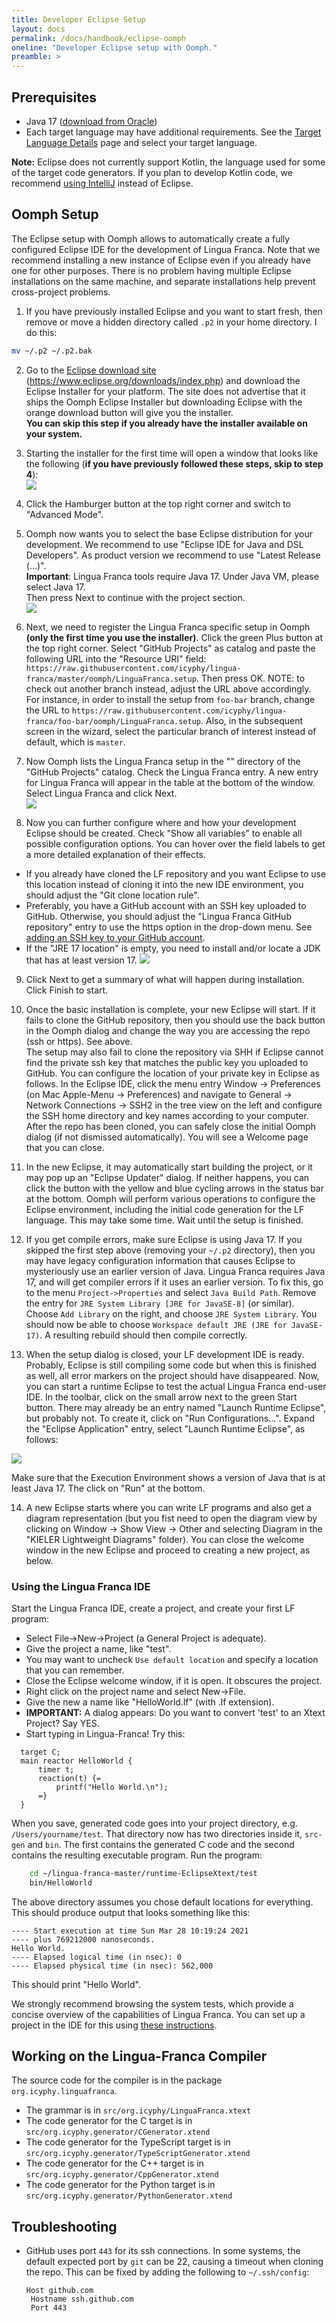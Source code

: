 ```yaml
---
title: Developer Eclipse Setup
layout: docs
permalink: /docs/handbook/eclipse-oomph
oneline: "Developer Eclipse setup with Oomph."
preamble: >
---
```


## Prerequisites

- Java 17 ([download from Oracle](https://www.oracle.com/java/technologies/downloads/))
- Each target language may have additional requirements. See the [Target Language Details](/docs/handbook/target-language-details#requirements) page and select your target language.

**Note:** Eclipse does not currently support Kotlin, the language used for some of the target code generators. If you plan to develop Kotlin code, we recommend [using IntelliJ](/docs/handbook/intellij-kotlin) instead of Eclipse.

## Oomph Setup

The Eclipse setup with Oomph allows to automatically create a fully configured Eclipse IDE for the development of Lingua Franca. Note that we recommend installing a new instance of Eclipse even if you already have one for other purposes. There is no problem having multiple Eclipse installations on the same machine, and separate installations help prevent cross-project problems.

1. If you have previously installed Eclipse and you want to start fresh, then remove or move a hidden directory called `.p2` in your home directory. I do this:

```sh
mv ~/.p2 ~/.p2.bak
```

2. Go to the [Eclipse download site](https://www.eclipse.org/downloads/index.php) (https://www.eclipse.org/downloads/index.php) and download the Eclipse Installer for your platform. The site does not advertise that it ships the Oomph Eclipse Installer but downloading Eclipse with the orange download button will give you the installer.\
   **You can skip this step if you already have the installer available on your system.**

3. Starting the installer for the first time will open a window that looks like the following (**if you have previously followed these steps, skip to step 4**):\
   ![](../../../../../img/oomph/simple_view.png)

4. Click the Hamburger button at the top right corner and switch to "Advanced Mode".

5. Oomph now wants you to select the base Eclipse distribution for your development. We recommend to use "Eclipse IDE for Java and DSL Developers". As product version we recommend to use "Latest Release (...)". \
   **Important**: Lingua Franca tools require Java 17. Under Java VM, please select Java 17.\
   Then press Next to continue with the project section.\
   ![](../../../../../img/oomph/product_selection.png)

6. Next, we need to register the Lingua Franca specific setup in Oomph **(only the first time you use the installer)**. Click the green Plus button at the top right corner. Select "GitHub Projects" as catalog and paste the following URL into the "Resource URI" field:
   `https://raw.githubusercontent.com/icyphy/lingua-franca/master/oomph/LinguaFranca.setup`.
   Then press OK.
   NOTE: to check out another branch instead, adjust the URL above accordingly. For instance, in order to install the setup from `foo-bar` branch, change the URL to `https://raw.githubusercontent.com/icyphy/lingua-franca/foo-bar/oomph/LinguaFranca.setup`. Also, in the subsequent screen in the wizard, select the particular branch of interest instead of default, which is `master`.

7. Now Oomph lists the Lingua Franca setup in the "<User>" directory of the "GitHub Projects" catalog. Check the Lingua Franca entry. A new entry for Lingua Franca will appear in the table at the bottom of the window. Select Lingua Franca and click Next.\
   ![](../../../../../img/oomph/project_selection.png)

8. Now you can further configure where and how your development Eclipse should be created. Check "Show all variables" to enable all possible configuration options. You can hover over the field labels to get a more detailed explanation of their effects.

- If you already have cloned the LF repository and you want Eclipse to use this location instead of cloning it into the new IDE environment, you should adjust the "Git clone location rule".
- Preferably, you have a GitHub account with an SSH key uploaded to GitHub. Otherwise, you should adjust the "Lingua Franca GitHub repository" entry to use the https option in the drop-down menu. See [adding an SSH key to your GitHub account](https://docs.github.com/en/authentication/connecting-to-github-with-ssh/adding-a-new-ssh-key-to-your-github-account).
- If the "JRE 17 location" is empty, you need to install and/or locate a JDK that has at least version 17.
  ![](../../../../../img/oomph/project_configuration.png)

9. Click Next to get a summary of what will happen during installation. Click Finish to start.

10. Once the basic installation is complete, your new Eclipse will start. If it fails to clone the GitHub repository, then you should use the back button in the Oomph dialog and change the way you are accessing the repo (ssh or https). See above. \
    The setup may also fail to clone the repository via SHH if Eclipse cannot find the private ssh key that matches the public key you uploaded to GitHub. You can configure the location of your private key in Eclipse as follows. In the Eclipse IDE, click the menu entry Window -> Preferences (on Mac Apple-Menu -> Preferences) and navigate to General -> Network Connections -> SSH2 in the tree view on the left and configure the SSH home directory and key names according to your computer. After the repo has been cloned, you can safely close the initial Oomph dialog (if not dismissed automatically). You will see a Welcome page that you can close.

11. In the new Eclipse, it may automatically start building the project, or it may pop up an "Eclipse Updater" dialog. If neither happens, you can click the button with the yellow and blue cycling arrows in the status bar at the bottom. Oomph will perform various operations to configure the Eclipse environment, including the initial code generation for the LF language. This may take some time. Wait until the setup is finished.

12. If you get compile errors, make sure Eclipse is using Java 17. If you skipped the first step above (removing your `~/.p2` directory), then you may have legacy configuration information that causes Eclipse to mysteriously use an earlier version of Java. Lingua Franca requires Java 17, and will get compiler errors if it uses an earlier version. To fix this, go to the menu `Project->Properties` and select `Java Build Path`. Remove the entry for `JRE System Library [JRE for JavaSE-8]` (or similar). Choose `Add Library` on the right, and choose `JRE System Library`. You should now be able to choose `Workspace default JRE (JRE for JavaSE-17)`. A resulting rebuild should then compile correctly.

13. When the setup dialog is closed, your LF development IDE is ready. Probably, Eclipse is still compiling some code but when this is finished as well, all error markers on the project should have disappeared. Now, you can start a runtime Eclipse to test the actual Lingua Franca end-user IDE. In the toolbar, click on the small arrow next to the green Start button. There may already be an entry named "Launch Runtime Eclipse", but probably not. To create it, click on "Run Configurations...". Expand the "Eclipse Application" entry, select "Launch Runtime Eclipse", as follows:

![](../../../../../img/oomph/run_configurations.png)

Make sure that the Execution Environment shows a version of Java that is at least Java 17. The click on "Run" at the bottom.

14. A new Eclipse starts where you can write LF programs and also get a diagram representation (but you fist need to open the diagram view by clicking on Window -> Show View -> Other and selecting Diagram in the "KIELER Lightweight Diagrams" folder). You can close the welcome window in the new Eclipse and proceed to creating a new project, as below.

### Using the Lingua Franca IDE

Start the Lingua Franca IDE, create a project, and create your first LF program:

- Select File->New->Project (a General Project is adequate).
- Give the project a name, like "test".
- You may want to uncheck `Use default location` and specify a location that you can remember.
- Close the Eclipse welcome window, if it is open. It obscures the project.
- Right click on the project name and select New->File.
- Give the new a name like "HelloWorld.lf" (with .lf extension).
- **IMPORTANT:** A dialog appears: Do you want to convert 'test' to an Xtext Project? Say YES.
- Start typing in Lingua-Franca! Try this:

```lf
  target C;
  main reactor HelloWorld {
      timer t;
      reaction(t) {=
          printf("Hello World.\n");
      =}
  }
```

When you save, generated code goes into your project directory, e.g. `/Users/yourname/test`. That directory now has two directories inside it, `src-gen` and `bin`. The first contains the generated C code and the second contains the resulting executable program. Run the program:

```sh
    cd ~/lingua-franca-master/runtime-EclipseXtext/test
    bin/HelloWorld
```

The above directory assumes you chose default locations for everything. This should produce output that looks something like this:

```
---- Start execution at time Sun Mar 28 10:19:24 2021
---- plus 769212000 nanoseconds.
Hello World.
---- Elapsed logical time (in nsec): 0
---- Elapsed physical time (in nsec): 562,000
```

This should print "Hello World".

We strongly recommend browsing the system tests, which provide a concise overview of the capabilities of Lingua Franca. You can set up a project in the IDE for this using [these instructions](/docs/handbook/regression-tests#browsing-and-editing-examples-in-the-lf-ide).

## Working on the Lingua-Franca Compiler

The source code for the compiler is in the package `org.icyphy.linguafranca`.

- The grammar is in `src/org.icyphy/LinguaFranca.xtext`
- The code generator for the C target is in `src/org.icyphy.generator/CGenerator.xtend`
- The code generator for the TypeScript target is in `src/org.icyphy.generator/TypeScriptGenerator.xtend`
- The code generator for the C++ target is in `src/org.icyphy.generator/CppGenerator.xtend`
- The code generator for the Python target is in `src/org.icyphy.generator/PythonGenerator.xtend`

## Troubleshooting

- GitHub uses port `443` for its ssh connections. In some systems, the default expected port by `git` can be 22, causing a timeout when cloning the repo. This can be fixed by adding the following to `~/.ssh/config`:
  ```
  Host github.com
   Hostname ssh.github.com
   Port 443
  ```
